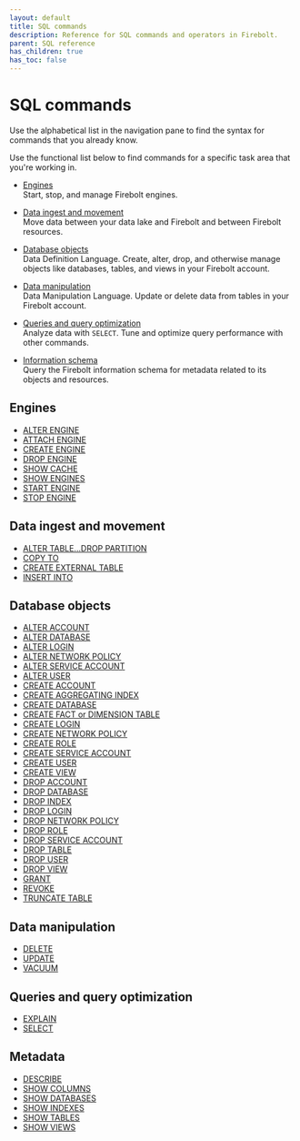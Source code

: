 ```yaml
---
layout: default
title: SQL commands
description: Reference for SQL commands and operators in Firebolt.
parent: SQL reference
has_children: true
has_toc: false
---
```


# SQL commands

Use the alphabetical list in the navigation pane to find the syntax for commands that you already know.

Use the functional list below to find commands for a specific task area that you're working in.

* [Engines](#engines)  
  Start, stop, and manage Firebolt engines.

* [Data ingest and movement](#data-ingest-and-movement)  
  Move data between your data lake and Firebolt and between Firebolt resources.

 

* [Database objects](#database-objects)  
  Data Definition Language. Create, alter, drop, and otherwise manage objects like databases, tables, and views in your Firebolt account.


* [Data manipulation](#data-manipulation)  
  Data Manipulation Language. Update or delete data from tables in your Firebolt account. 

* [Queries and query optimization](#queries-and-query-optimization)  
  Analyze data with `SELECT`. Tune and optimize query performance with other commands.

* [Information schema](#information-schema)  
  Query the Firebolt information schema for metadata related to its objects and resources.


## Engines

* [ALTER ENGINE](./engines/alter-engine.md)
* [ATTACH ENGINE](./engines/attach-engine.md)
* [CREATE ENGINE](./engines/create-engine.md)
* [DROP ENGINE](./engines/drop-engine.md)
* [SHOW CACHE](./engines/show-cache.md)
* [SHOW ENGINES](./engines/show-engines.md)
* [START ENGINE](./engines/start-engine.md)
* [STOP ENGINE](./engines/stop-engine.md)

## Data ingest and movement

* [ALTER TABLE...DROP PARTITION](./data-ingest/alter-table-drop-partition.md)
* [COPY TO](./data-ingest/copy-to.md)
* [CREATE EXTERNAL TABLE](./data-ingest/create-external-table.md)
* [INSERT INTO](./data-ingest/insert-into.md)

## Database objects

* [ALTER ACCOUNT](./database-objects/alter-account.md)
* [ALTER DATABASE](./database-objects/alter-database.md)
* [ALTER LOGIN](./database-objects/alter-login.md)
* [ALTER NETWORK POLICY](./database-objects/alter-network-policy.md)
* [ALTER SERVICE ACCOUNT](./database-objects/alter-service-account.md)
* [ALTER USER](./database-objects/alter-user.md)
* [CREATE ACCOUNT](./database-objects/create-account.md)
* [CREATE AGGREGATING INDEX](./database-objects/create-aggregating-index.md)
* [CREATE DATABASE](./database-objects/create-database.md)
* [CREATE FACT or DIMENSION TABLE](./database-objects/create-fact-dimension-table.md)
* [CREATE LOGIN](./database-objects/create-login.md)
* [CREATE NETWORK POLICY](./database-objects/create-network-policy.md)
* [CREATE ROLE](./database-objects/create-role.md)
* [CREATE SERVICE ACCOUNT](./database-objects/create-service-account.md)
* [CREATE USER](./database-objects/create-user.md)
* [CREATE VIEW](./database-objects/create-view.md)
* [DROP ACCOUNT](./database-objects/drop-account.md)
* [DROP DATABASE](./database-objects/drop-database.md)
* [DROP INDEX](./database-objects/drop-index.md)
* [DROP LOGIN](./database-objects/drop-login.md)
* [DROP NETWORK POLICY](./database-objects/drop-network-policy.md)
* [DROP ROLE](./database-objects/drop-role.md)
* [DROP SERVICE ACCOUNT](./database-objects/drop-service-account.md)
* [DROP TABLE](./database-objects/drop-table.md)
* [DROP USER](./database-objects/drop-user.md)
* [DROP VIEW](./database-objects/drop-view.md)
* [GRANT](./database-objects/grant.md)
* [REVOKE](./database-objects/revoke.md)
* [TRUNCATE TABLE](./database-objects/truncate-table.md)

## Data manipulation

* [DELETE](./data-manipulation/delete.md)
* [UPDATE](./data-manipulation/update.md)
* [VACUUM](./data-manipulation/vacuum.md)

## Queries and query optimization

* [EXPLAIN](./query-optimization/explain.md)
* [SELECT](./query-optimization/select.md)


## Metadata

* [DESCRIBE](./metadata/describe.md)
* [SHOW COLUMNS](./metadata/show-columns.md)
* [SHOW DATABASES](./metadata/show-databases.md)
* [SHOW INDEXES](./metadata/show-indexes.md)
* [SHOW TABLES](./metadata/show-tables.md)
* [SHOW VIEWS](./metadata/show-views.md)
